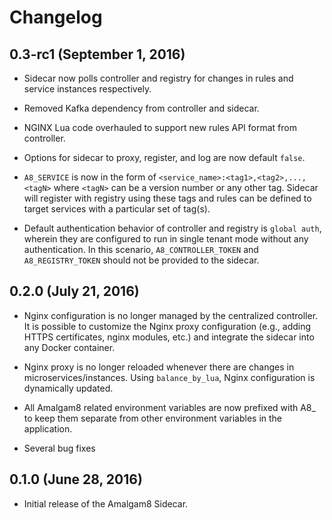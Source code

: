 # Changelog

## 0.3-rc1 (September 1, 2016)

- Sidecar now polls controller and registry for changes in rules and 
service instances respectively.

- Removed Kafka dependency from controller and sidecar.

- NGINX Lua code overhauled to support new rules API format from controller.

- Options for sidecar to proxy, register, and log are now default `false`.

- `A8_SERVICE` is now in the form of `<service_name>:<tag1>,<tag2>,...,<tagN>` 
where `<tagN>` can be a version number or any other tag.  Sidecar will register
with registry using these tags and rules can be defined to target services 
with a particular set of tag(s).

- Default authentication behavior of controller and registry is `global auth`,
wherein they are configured to run in single tenant mode without any authentication.
In this scenario, `A8_CONTROLLER_TOKEN` and `A8_REGISTRY_TOKEN` should not be 
provided to the sidecar.

## 0.2.0 (July 21, 2016)

- Nginx configuration is no longer managed by the centralized
controller. It is possible to customize the Nginx proxy configuration
(e.g., adding HTTPS certificates, nginx modules, etc.) and
integrate the sidecar into any Docker container.

- Nginx proxy is no longer reloaded whenever there are changes in
microservices/instances. Using `balance_by_lua`, Nginx configuration is
dynamically updated.

- All Amalgam8 related environment variables are now prefixed with A8_ to
keep them separate from other environment variables in the application.

- Several bug fixes

## 0.1.0 (June 28, 2016)
- Initial release of the Amalgam8 Sidecar.
